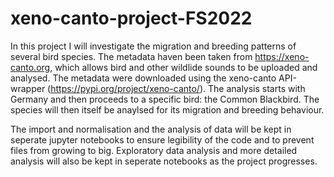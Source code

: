 # xeno-canto-project-FS2022

In this project I will investigate the migration and breeding patterns of several bird species. The metadata haven been taken from https://xeno-canto.org, 
which allows bird and other wildlide sounds to be uploaded and analysed. The metadata were downloaded using the xeno-canto API-wrapper (https://pypi.org/project/xeno-canto/). The analysis starts with Germany and then proceeds to a specific bird: the Common Blackbird. The species will then itself be anaylsed for its migration and breeding behaviour.

The import and normalisation and the analysis of data will be kept in seperate jupyter notebooks to ensure legibility of the code and to prevent
files from growing to big. Exploratory data analysis and more detailed analysis will also be kept in seperate notebooks as the project progresses.
